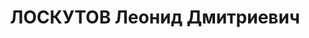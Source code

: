 ---
title: ЛОСКУТОВ Леонид Дмитриевич
description: "Род. в 1902, Омская губ., Тарский уезд, г. Тара, русский, искл. из ВКП(б)\
  \ в связи с арестом. Проживал: Омск. Политрук полка. \n  Арестован 10.07.1937. Обв.\
  \ по ст. 58-8-9-11 УК РСФСР. Приговор: ВК ВС СССР, 28.10.1937 – ВМН. Расстрелян\
  \ 28.10.1937, г.Новосибирск. \n  Реабилитирован ВК ВС СССР 17.09.1957"
---